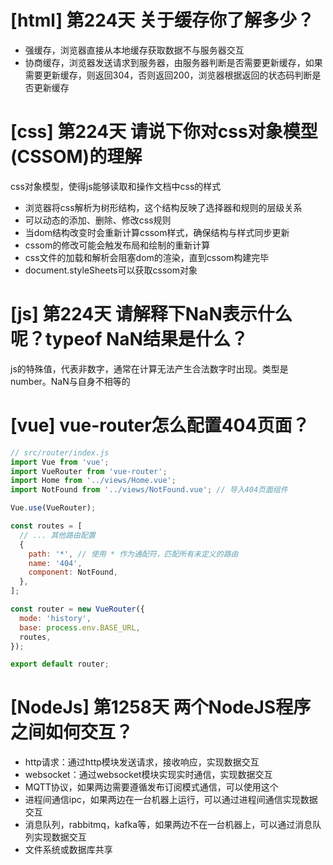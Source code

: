 # [html] 第224天 关于缓存你了解多少？

- 强缓存，浏览器直接从本地缓存获取数据不与服务器交互
- 协商缓存，浏览器发送请求到服务器，由服务器判断是否需要更新缓存，如果需要更新缓存，则返回304，否则返回200，浏览器根据返回的状态码判断是否更新缓存

# [css] 第224天 请说下你对css对象模型(CSSOM)的理解

css对象模型，使得js能够读取和操作文档中css的样式
- 浏览器将css解析为树形结构，这个结构反映了选择器和规则的层级关系
- 可以动态的添加、删除、修改css规则
- 当dom结构改变时会重新计算cssom样式，确保结构与样式同步更新
- cssom的修改可能会触发布局和绘制的重新计算
- css文件的加载和解析会阻塞dom的渲染，直到cssom构建完毕
- document.styleSheets可以获取cssom对象

# [js] 第224天 请解释下NaN表示什么呢？typeof NaN结果是什么？

js的特殊值，代表非数字，通常在计算无法产生合法数字时出现。类型是number。NaN与自身不相等的

# [vue] vue-router怎么配置404页面？

```javascript
// src/router/index.js
import Vue from 'vue';
import VueRouter from 'vue-router';
import Home from '../views/Home.vue';
import NotFound from '../views/NotFound.vue'; // 导入404页面组件

Vue.use(VueRouter);

const routes = [
  // ... 其他路由配置
  {
    path: '*', // 使用 * 作为通配符，匹配所有未定义的路由
    name: '404',
    component: NotFound,
  },
];

const router = new VueRouter({
  mode: 'history',
  base: process.env.BASE_URL,
  routes,
});

export default router;

```

# [NodeJs] 第1258天 两个NodeJS程序之间如何交互？

- http请求：通过http模块发送请求，接收响应，实现数据交互
- websocket：通过websocket模块实现实时通信，实现数据交互
- MQTT协议，如果两边需要遵循发布订阅模式通信，可以使用这个
- 进程间通信ipc，如果两边在一台机器上运行，可以通过进程间通信实现数据交互
- 消息队列，rabbitmq，kafka等，如果两边不在一台机器上，可以通过消息队列实现数据交互
- 文件系统或数据库共享

